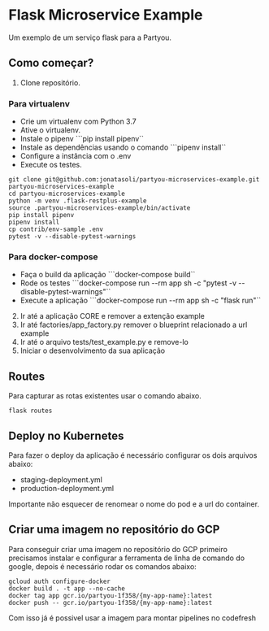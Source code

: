 # Flask Microservice Example

Um exemplo de um serviço flask para a Partyou.

## Como começar?

1. Clone  repositório.

### Para virtualenv
* Crie um virtualenv com Python 3.7
* Ative o virtualenv.
* Instale o pipenv ```pip install pipenv``
* Instale as dependências usando o comando ```pipenv install``
* Configure a instância com o .env
*  Execute os testes.

``` console
git clone git@github.com:jonatasoli/partyou-microservices-example.git partyou-microservices-example
cd partyou-microservices-example
python -m venv .flask-restplus-example
source .partyou-microservices-example/bin/activate
pip install pipenv
pipenv install
cp contrib/env-sample .env
pytest -v --disable-pytest-warnings

```
### Para docker-compose
* Faça o build da aplicação ```docker-compose build``
* Rode os testes ```docker-compose run --rm app sh -c "pytest -v --disable-pytest-warnings"``
* Execute a aplicação ```docker-compose run --rm app sh -c "flask run"``

2. Ir até a aplicação CORE e remover a extenção example
3. Ir até factories/app_factory.py remover o blueprint relacionado a url example
4. Ir até o arquivo tests/test_example.py e remove-lo
5. Iniciar o desenvolvimento da sua aplicação


## Routes
Para capturar as rotas existentes usar o comando abaixo.
```
flask routes
```

## Deploy no Kubernetes
Para fazer o deploy da aplicação é necessário configurar os dois arquivos abaixo:
* staging-deployment.yml
* production-deployment.yml

Importante não esquecer de renomear o nome do pod e a url do container.

## Criar uma imagem no repositório do GCP
Para conseguir criar uma imagem no repositório do GCP primeiro precisamos instalar e configurar a ferramenta de linha de comando do google, depois é necessário rodar os comandos abaixo:

``` console
gcloud auth configure-docker
docker build . -t app --no-cache
docker tag app gcr.io/partyou-1f358/{my-app-name}:latest
docker push -- gcr.io/partyou-1f358/{my-app-name}:latest

```
Com isso já é possivel usar a imagem para montar pipelines no codefresh

